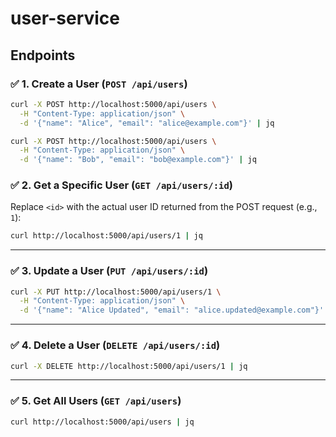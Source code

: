 # user-service

## Endpoints

### ✅ 1. Create a User (`POST /api/users`)

```bash
curl -X POST http://localhost:5000/api/users \
  -H "Content-Type: application/json" \
  -d '{"name": "Alice", "email": "alice@example.com"}' | jq
```

```bash
curl -X POST http://localhost:5000/api/users \
  -H "Content-Type: application/json" \
  -d '{"name": "Bob", "email": "bob@example.com"}' | jq
```

### ✅ 2. Get a Specific User (`GET /api/users/:id`)

Replace `<id>` with the actual user ID returned from the POST request (e.g., `1`):

```bash
curl http://localhost:5000/api/users/1 | jq
```

---

### ✅ 3. Update a User (`PUT /api/users/:id`)

```bash
curl -X PUT http://localhost:5000/api/users/1 \
  -H "Content-Type: application/json" \
  -d '{"name": "Alice Updated", "email": "alice.updated@example.com"}' | jq
```

---

### ✅ 4. Delete a User (`DELETE /api/users/:id`)

```bash
curl -X DELETE http://localhost:5000/api/users/1 | jq
```

---

### ✅ 5. Get All Users (`GET /api/users`)

```bash
curl http://localhost:5000/api/users | jq
```

